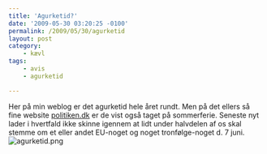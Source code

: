 ```yaml
---
title: 'Agurketid?'
date: '2009-05-30 03:20:25 -0100'
permalink: /2009/05/30/agurketid
layout: post
category:
    - kævl
tags:
    - avis
    - agurketid

---
```

Her på min weblog er det agurketid hele året rundt. Men på det ellers så fine website [politiken.dk](http://politiken.dk) er de vist også taget på sommerferie. Seneste nyt lader i hvertfald ikke skinne igennem at lidt under halvdelen af os skal stemme om et eller andet EU-noget og noget tronfølge-noget d. 7 juni.  
![agurketid.png](/images//agurketid.png)
